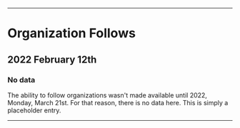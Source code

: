 
***

# Organization Follows

## 2022 February 12th

### No data

The ability to follow organizations wasn't made available until 2022, Monday, March 21st. For that reason, there is no data here. This is simply a placeholder entry.

***
